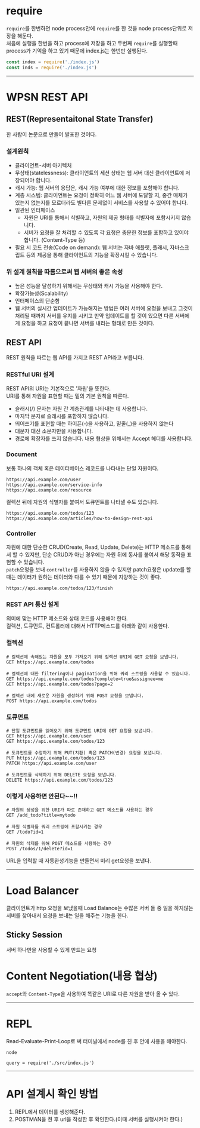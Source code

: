 # require
`require`를 한번하면 node process안에 `require`를 한 것을 node process단위로 저장을 해둔다.  
처음에 실행을 한번을 하고 process에 저장을 하고 두번째 `require`를 실행할때 process가 기억을 하고 있기 때문에 index.js는 한번만 실행된다.  
```js
const index = require('./index.js')
const inds = require('./index.js')
```

- - -
# WPSN REST API
## REST(Representaitonal State Transfer)
한 사람이 논문으로 만들어 발표한 것이다.  

### 설계원칙
- 클라이언트-서버 아키텍처
- 무상태(statelessness): 클라이언트의 세션 상태는 웹 서버 대신 클라이언트에 저장되어야 합니다.
- 캐시 가능: 웹 서버의 응답은, 캐시 가능 여부에 대한 정보를 포함해야 합니다.
- 계층 시스템: 클라이언트는 요청이 정확히 어느 웹 서버에 도달할 지, 중간 매체가 있는지 없는지를 모르더라도 별다른 문제없이 서비스를 사용할 수 있어야 합니다.
- 일관된 인터페이스
  - 자원은 URI를 통해서 식별하고, 자원의 제공 형태를 식별자에 포함시키지 않습니다.
  - 서버가 요청을 잘 처리할 수 있도록 각 요청은 충분한 정보를 포함하고 있어야 합니다. (Content-Type 등)
- 필요 시 코드 전송(Code on demand): 웹 서버는 자바 애플릿, 플래시, 자바스크립트 등의 제공을 통해 클라이언트의 기능을 확장시킬 수 있습니다.

### 위 설계 원칙을 따름으로써 웹 서버의 좋은 속성
- 높은 성능을 달성하기 위해서는 무상태와 캐시 가능을 사용해야 한다.  
- 확장가능성(Scalability)  
- 인터페이스의 단순함
- 웹 서버의 실시간 업데이트가 가능해지는 방법은 여러 서버에 요청을 보내고 그것이 처리될 때까지 서버를 유지를 시키고 만약 업데이트를 할 것이 있으면 다른 서버에게 요청을 하고 요청이 끝나면 서버를 내리는 형태로 만든 것이다.

## REST API
REST 원칙을 따르는 웹 API를 가지고 REST API라고 부릅니다.  

### RESTful URI 설계
REST API의 URI는 기본적으로 '자원'을 뜻한다.  
URI를 통해 자원을 표현할 때는 밑의 기본 원칙을 따른다.  
- 슬래시(/) 문자는 자원 간 계층관계를 나타내는 데 사용합니다.
- 마지막 문자로 슬래시를 포함하지 않습니다.
- 띄어쓰기를 표현할 때는 하이픈(-)을 사용하고, 밑줄(_)을 사용하지 않는다
- 대문자 대신 소문자만을 사용합니다.
- 경로에 확장자를 쓰지 않습니다. 내용 협상을 위해서는 Accept 헤더를 사용합니다.

### Document
보통 하나의 객체 혹은 데이터베이스 레코드를 나타내는 단일 자원이다.  
```
https://api.example.com/user
https://api.example.com/service-info
https://api.example.com/resource
```
컬렉션 뒤에 자원의 식별자를 붙여서 도큐먼트를 나타낼 수도 있습니다.  
```
https://api.example.com/todos/123
https://api.example.com/articles/how-to-design-rest-api
```

### Controller
자원에 대한 단순한 CRUD(Create, Read, Update, Delete)는 HTTP 메소드를 통해서 할 수 있지만, 단순 CRUD가 아닌 경우에는 자원 뒤에 동사를 붙여서 해당 동작을 표현할 수 있습니다.  
`patch`요청을 보내 `controller`를 사용하지 않을 수 있지만 patch요청은 update를 할 때는 데이터가 원하는 데이터와 다를 수 있기 때문에 지양하는 것이 좋다.  
```
https://api.example.com/todos/123/finish
```

### REST API 통신 설계
의미에 맞는 HTTP 메소드와 상태 코드를 사용해야 한다.  
컬렉션, 도큐먼트, 컨트롤러에 대해서 HTTP메소드를 아래와 같이 사용한다.  
### 컬렉션
```
# 컬렉션에 속해있는 자원을 모두 가져오기 위해 컬렉션 URI에 GET 요청을 보냅니다.
GET https://api.example.com/todos

# 컬렉션에 대한 filtering이나 pagination을 위해 쿼리 스트링을 사용할 수 있습니다.
GET https://api.example.com/todos?complete=true&assignee=me
GET https://api.example.com/todos?page=2

# 컬렉션 내에 새로운 자원을 생성하기 위해 POST 요청을 보냅니다.
POST https://api.example.com/todos
```
### 도큐먼트
```
# 단일 도큐먼트를 읽어오기 위해 도큐먼트 URI에 GET 요청을 보냅니다.
GET https://api.example.com/user
GET https://api.example.com/todos/123

# 도큐먼트를 수정하기 위해 PUT(치환) 혹은 PATCH(변경) 요청을 보냅니다.
PUT https://api.example.com/todos/123
PATCH https://api.example.com/user

# 도큐먼트를 삭제하기 위해 DELETE 요청을 보냅니다.
DELETE https://api.example.com/todos/123
```

### 이렇게 사용하면 안된다~~!!
```
# 자원의 생성을 위한 URI가 따로 존재하고 GET 메소드를 사용하는 경우
GET /add_todo?title=mytodo

# 자원 식별자를 쿼리 스트링에 포함시키는 경우
GET /todo?id=1

# 자원의 삭제를 위해 POST 메소드를 사용하는 경우
POST /todos/1/delete?id=1
```
URL을 입력할 때 자동완성기능을 만들면서 미리 get요청을 보낸다.  

- - -
# Load Balancer
클라이언트가 http 요청을 보냈을때 Load Balance는 수많은 서버 들 중 일을 하지않는 서버를 찾아내서 요청을 보내는 일을 해주는 기능을 한다.  

## Sticky Session
서버 하나만을 사용할 수 있게 만드는 요청  

# Content Negotiation(내용 협상)
`accept`와 `Content-Type`을 사용하여 똑같은 URI로 다른 자원을 받아 올 수 있다.  

- - -
# REPL
Read-Evaluate-Print-Loop로 써 터미널에서 node를 친 후 안에 사용을 해야한다.  
```
node

query = require('./src/index.js')
```

- - -
# API 설계시 확인 방법
1. REPL에서 데이터를 생성해준다.  
2. POSTMAN을 켠 후 url을 작성한 후 확인한다.(이때 서버를 실행시켜야 한다.)  
